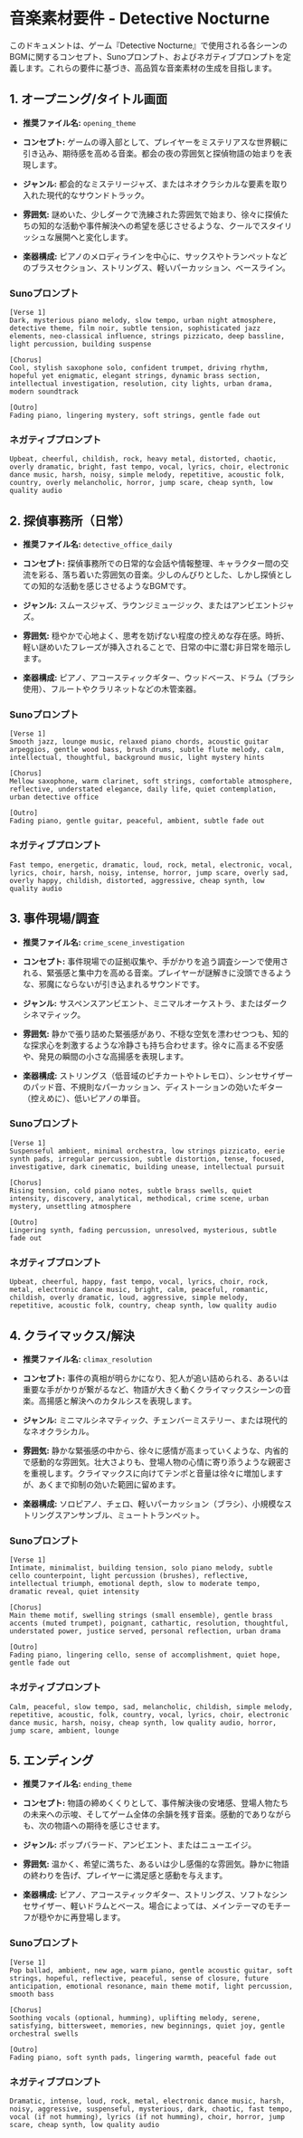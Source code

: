 # 音楽素材要件 - Detective Nocturne

このドキュメントは、ゲーム『Detective Nocturne』で使用される各シーンのBGMに関するコンセプト、Sunoプロンプト、およびネガティブプロンプトを定義します。これらの要件に基づき、高品質な音楽素材の生成を目指します。

## 1. オープニング/タイトル画面

*   **推奨ファイル名:** `opening_theme`

*   **コンセプト:** ゲームの導入部として、プレイヤーをミステリアスな世界観に引き込み、期待感を高める音楽。都会の夜の雰囲気と探偵物語の始まりを表現します。
*   **ジャンル:** 都会的なミステリージャズ、またはネオクラシカルな要素を取り入れた現代的なサウンドトラック。
*   **雰囲気:** 謎めいた、少しダークで洗練された雰囲気で始まり、徐々に探偵たちの知的な活動や事件解決への希望を感じさせるような、クールでスタイリッシュな展開へと変化します。
*   **楽器構成:** ピアノのメロディラインを中心に、サックスやトランペットなどのブラスセクション、ストリングス、軽いパーカッション、ベースライン。

### Sunoプロンプト
```
[Verse 1]
Dark, mysterious piano melody, slow tempo, urban night atmosphere, detective theme, film noir, subtle tension, sophisticated jazz elements, neo-classical influence, strings pizzicato, deep bassline, light percussion, building suspense

[Chorus]
Cool, stylish saxophone solo, confident trumpet, driving rhythm, hopeful yet enigmatic, elegant strings, dynamic brass section, intellectual investigation, resolution, city lights, urban drama, modern soundtrack

[Outro]
Fading piano, lingering mystery, soft strings, gentle fade out
```

### ネガティブプロンプト
```
Upbeat, cheerful, childish, rock, heavy metal, distorted, chaotic, overly dramatic, bright, fast tempo, vocal, lyrics, choir, electronic dance music, harsh, noisy, simple melody, repetitive, acoustic folk, country, overly melancholic, horror, jump scare, cheap synth, low quality audio
```

## 2. 探偵事務所（日常）

*   **推奨ファイル名:** `detective_office_daily`

*   **コンセプト:** 探偵事務所での日常的な会話や情報整理、キャラクター間の交流を彩る、落ち着いた雰囲気の音楽。少しのんびりとした、しかし探偵としての知的な活動を感じさせるようなBGMです。
*   **ジャンル:** スムースジャズ、ラウンジミュージック、またはアンビエントジャズ。
*   **雰囲気:** 穏やかで心地よく、思考を妨げない程度の控えめな存在感。時折、軽い謎めいたフレーズが挿入されることで、日常の中に潜む非日常を暗示します。
*   **楽器構成:** ピアノ、アコースティックギター、ウッドベース、ドラム（ブラシ使用）、フルートやクラリネットなどの木管楽器。

### Sunoプロンプト
```
[Verse 1]
Smooth jazz, lounge music, relaxed piano chords, acoustic guitar arpeggios, gentle wood bass, brush drums, subtle flute melody, calm, intellectual, thoughtful, background music, light mystery hints

[Chorus]
Mellow saxophone, warm clarinet, soft strings, comfortable atmosphere, reflective, understated elegance, daily life, quiet contemplation, urban detective office

[Outro]
Fading piano, gentle guitar, peaceful, ambient, subtle fade out
```

### ネガティブプロンプト
```
Fast tempo, energetic, dramatic, loud, rock, metal, electronic, vocal, lyrics, choir, harsh, noisy, intense, horror, jump scare, overly sad, overly happy, childish, distorted, aggressive, cheap synth, low quality audio
```

## 3. 事件現場/調査

*   **推奨ファイル名:** `crime_scene_investigation`

*   **コンセプト:** 事件現場での証拠収集や、手がかりを追う調査シーンで使用される、緊張感と集中力を高める音楽。プレイヤーが謎解きに没頭できるような、邪魔にならないが引き込まれるサウンドです。
*   **ジャンル:** サスペンスアンビエント、ミニマルオーケストラ、またはダークシネマティック。
*   **雰囲気:** 静かで張り詰めた緊張感があり、不穏な空気を漂わせつつも、知的な探求心を刺激するような冷静さも持ち合わせます。徐々に高まる不安感や、発見の瞬間の小さな高揚感を表現します。
*   **楽器構成:** ストリングス（低音域のピチカートやトレモロ）、シンセサイザーのパッド音、不規則なパーカッション、ディストーションの効いたギター（控えめに）、低いピアノの単音。

### Sunoプロンプト
```
[Verse 1]
Suspenseful ambient, minimal orchestra, low strings pizzicato, eerie synth pads, irregular percussion, subtle distortion, tense, focused, investigative, dark cinematic, building unease, intellectual pursuit

[Chorus]
Rising tension, cold piano notes, subtle brass swells, quiet intensity, discovery, analytical, methodical, crime scene, urban mystery, unsettling atmosphere

[Outro]
Lingering synth, fading percussion, unresolved, mysterious, subtle fade out
```

### ネガティブプロンプト
```
Upbeat, cheerful, happy, fast tempo, vocal, lyrics, choir, rock, metal, electronic dance music, bright, calm, peaceful, romantic, childish, overly dramatic, loud, aggressive, simple melody, repetitive, acoustic folk, country, cheap synth, low quality audio
```

## 4. クライマックス/解決

*   **推奨ファイル名:** `climax_resolution`

*   **コンセプト:** 事件の真相が明らかになり、犯人が追い詰められる、あるいは重要な手がかりが繋がるなど、物語が大きく動くクライマックスシーンの音楽。高揚感と解決へのカタルシスを表現します。
*   **ジャンル:** ミニマルシネマティック、チェンバーミステリー、または現代的なネオクラシカル。
*   **雰囲気:** 静かな緊張感の中から、徐々に感情が高まっていくような、内省的で感動的な雰囲気。壮大さよりも、登場人物の心情に寄り添うような親密さを重視します。クライマックスに向けてテンポと音量は徐々に増加しますが、あくまで抑制の効いた範囲に留めます。
*   **楽器構成:** ソロピアノ、チェロ、軽いパーカッション（ブラシ）、小規模なストリングスアンサンブル、ミュートトランペット。

### Sunoプロンプト
```
[Verse 1]
Intimate, minimalist, building tension, solo piano melody, subtle cello counterpoint, light percussion (brushes), reflective, intellectual triumph, emotional depth, slow to moderate tempo, dramatic reveal, quiet intensity

[Chorus]
Main theme motif, swelling strings (small ensemble), gentle brass accents (muted trumpet), poignant, cathartic, resolution, thoughtful, understated power, justice served, personal reflection, urban drama

[Outro]
Fading piano, lingering cello, sense of accomplishment, quiet hope, gentle fade out
```

### ネガティブプロンプト
```
Calm, peaceful, slow tempo, sad, melancholic, childish, simple melody, repetitive, acoustic, folk, country, vocal, lyrics, choir, electronic dance music, harsh, noisy, cheap synth, low quality audio, horror, jump scare, ambient, lounge
```

## 5. エンディング

*   **推奨ファイル名:** `ending_theme`

*   **コンセプト:** 物語の締めくくりとして、事件解決後の安堵感、登場人物たちの未来への示唆、そしてゲーム全体の余韻を残す音楽。感動的でありながらも、次の物語への期待を感じさせます。
*   **ジャンル:** ポップバラード、アンビエント、またはニューエイジ。
*   **雰囲気:** 温かく、希望に満ちた、あるいは少し感傷的な雰囲気。静かに物語の終わりを告げ、プレイヤーに満足感と感動を与えます。
*   **楽器構成:** ピアノ、アコースティックギター、ストリングス、ソフトなシンセサイザー、軽いドラムとベース。場合によっては、メインテーマのモチーフが穏やかに再登場します。

### Sunoプロンプト
```
[Verse 1]
Pop ballad, ambient, new age, warm piano, gentle acoustic guitar, soft strings, hopeful, reflective, peaceful, sense of closure, future anticipation, emotional resonance, main theme motif, light percussion, smooth bass

[Chorus]
Soothing vocals (optional, humming), uplifting melody, serene, satisfying, bittersweet, memories, new beginnings, quiet joy, gentle orchestral swells

[Outro]
Fading piano, soft synth pads, lingering warmth, peaceful fade out
```

### ネガティブプロンプト
```
Dramatic, intense, loud, rock, metal, electronic dance music, harsh, noisy, aggressive, suspenseful, mysterious, dark, chaotic, fast tempo, vocal (if not humming), lyrics (if not humming), choir, horror, jump scare, cheap synth, low quality audio
```
